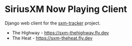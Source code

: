 # SiriusXM Now Playing Client

Django web client for the [sxm-tracker](https://github.com/sgloutnikov/sxm-tracker) project.

* The Highway - https://sxm-thehighway.fly.dev
* The Heat    - https://sxm-theheat.fly.dev